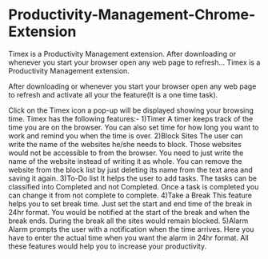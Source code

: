 # Productivity-Management-Chrome-Extension
Timex is a Productivity Management extension. After downloading or whenever you start your browser open any web page to refresh…
Timex is a Productivity Management extension.

After downloading or whenever you start your browser open any web page to refresh and activate all your the feature(It is a one time task).

Click on the Timex icon a pop-up will be displayed showing your browsing time.
Timex has the following features:-
1)Timer
A timer keeps track of the time you are on the browser. You can also set time for how long you want to work and remind you when the time is over.
2)Block Sites
The user can write the name of the websites he/she needs to block. Those websites would not be accessible to from the browser. You need to just write the name of the website instead of writing it as whole. You can remove the website from the block list by just deleting its name from the text area and  saving it again.
3)To-Do list
It helps the user to add tasks. The tasks can be classified into Completed and not Completed. Once a task is completed you can change it from not complete to complete.
4)Take a Break
This feature helps you to set break time. Just set the start and end time of the break in 24hr format. You would be notified at the start of the break and when the break ends. During the break all the sites would remain blocked.
5)Alarm
Alarm prompts the user with a notification when the time arrives. Here you have to enter the actual time when you want the alarm in 24hr format. 
All these features would help you to increase your productivity.
